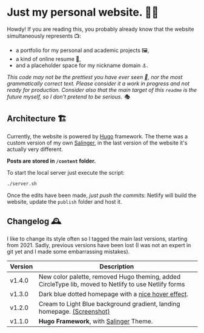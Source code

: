 # Just my personal website. 🥸💅

Howdy! If you are reading this, you probably already know that the website simultaneously represents 📺:

- a portfolio for my personal and academic projects 🖼️,
- a kind of online resume 🪪,
- and a placeholder space for my nickname domain ⚓️.

_This code may not be the prettiest you have ever seen 👀, nor the most grammatically correct text. Please consider it a work in progress and not ready for production. Consider also that the main target of this `readme` is the future myself, so I don't pretend to be serious. 🎭_


## Architecture 🏗️

Currently, the website is powered by [Hugo](https://gohugo.io/documentation/) framework. The theme was a custom version of my own [Salinger](https://themes.gohugo.io/themes/salinger-theme/), in the last version of the website it's actually very different.

**Posts are stored in `/content` folder.**

To start the local server just execute the script:
```sh
./server.sh
```

Once the edits have been made, *just push the commits*: Netlify will build the website, update the `publish` folder and host it.

## Changelog 🕰️

I like to change its style often so I tagged the main last versions, starting from 2021. Sadly, previous versions have been lost (I was not an expert in git yet and I made some embarrassing mistakes).  

|Version|Description|
|-|-|
v1.4.0| New color palette, removed Hugo theming, added CircleType lib, moved to Netlify to use Netlify forms|
v1.3.0| Dark blue dotted homepage with a [nice hover effect](https://github.com/jacksalici/jacksalici.github.io/blob/v1.3.0/themes/jacksaliciwebsite/assets/js/main.js).|
v1.2.0| Cream to Light Blue background gradient, landing homepage. [(Screenshot)](static/uploads/v1.2.0.png)
|v1.1.0| __Hugo Framework__, with [Salinger](https://themes.gohugo.io/themes/salinger-theme/) Theme.

